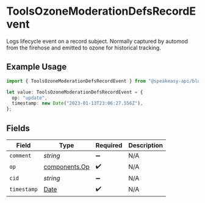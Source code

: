 # ToolsOzoneModerationDefsRecordEvent

Logs lifecycle event on a record subject. Normally captured by automod from the firehose and emitted to ozone for historical tracking.

## Example Usage

```typescript
import { ToolsOzoneModerationDefsRecordEvent } from "@speakeasy-api/bluesky/models/components";

let value: ToolsOzoneModerationDefsRecordEvent = {
  op: "update",
  timestamp: new Date("2023-01-13T23:06:27.556Z"),
};
```

## Fields

| Field                                                                                         | Type                                                                                          | Required                                                                                      | Description                                                                                   |
| --------------------------------------------------------------------------------------------- | --------------------------------------------------------------------------------------------- | --------------------------------------------------------------------------------------------- | --------------------------------------------------------------------------------------------- |
| `comment`                                                                                     | *string*                                                                                      | :heavy_minus_sign:                                                                            | N/A                                                                                           |
| `op`                                                                                          | [components.Op](../../models/components/op.md)                                                | :heavy_check_mark:                                                                            | N/A                                                                                           |
| `cid`                                                                                         | *string*                                                                                      | :heavy_minus_sign:                                                                            | N/A                                                                                           |
| `timestamp`                                                                                   | [Date](https://developer.mozilla.org/en-US/docs/Web/JavaScript/Reference/Global_Objects/Date) | :heavy_check_mark:                                                                            | N/A                                                                                           |